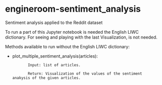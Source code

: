 # engineroom-sentiment_analysis
Sentiment analysis applied to the Reddit dataset

To run a part of this Jupyter notebook is needed the English LIWC dictionary. For seeing and playing with the last Visualization, is not needed.

Methods available to run without the English LIWC dictionary:
 - plot_multiple_sentiment_analysis(articles): 
 
              Input: list of articles.
              
              Return: Visualization of the values of the sentiment anakysis of the given articles.
              

